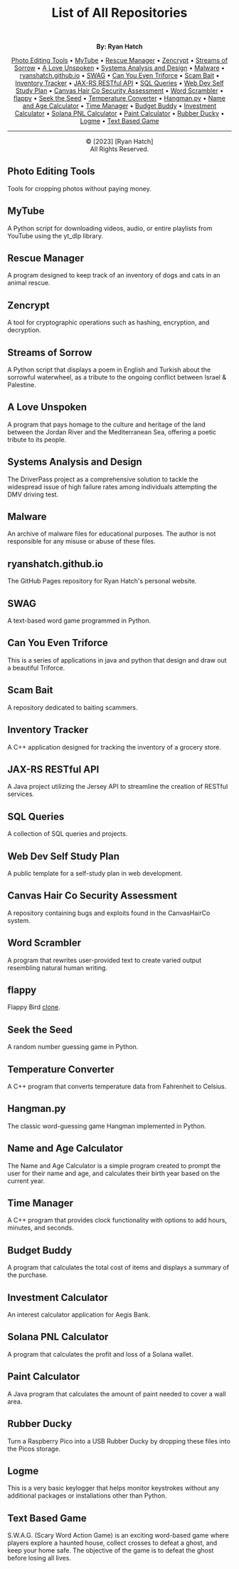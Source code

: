<br>
<h1 align="center">List of All Repositories</h1>
<br>

<p align="center">
  <strong>By: Ryan Hatch</strong><br>
</p>

<p align="center">
  <a href="#photo-editing-tools">Photo Editing Tools</a> •
  <a href="#mytube">MyTube</a> •
  <a href="#rescue-manager">Rescue Manager</a> •
  <a href="#zencrypt">Zencrypt</a> •
  <a href="#streams-of-sorrow">Streams of Sorrow</a> •
  <a href="#a-love-unspoken">A Love Unspoken</a> •
  <a href="#systems-analysis-and-design">Systems Analysis and Design</a> •
  <a href="#malware">Malware</a> •
  <a href="#ryanshatchgithubio">ryanshatch.github.io</a> •
  <a href="#swag">SWAG</a> •
  <a href="#can-you-even-triforce">Can You Even Triforce</a> •
  <a href="#scam-bait">Scam Bait</a> •
  <a href="#inventory-tracker">Inventory Tracker</a> •
  <a href="#jax-rs-restful-api">JAX-RS RESTful API</a> •
  <a href="#sql-queries">SQL Queries</a> •
  <a href="#web-dev-self-study-plan">Web Dev Self Study Plan</a> •
  <a href="#canvas-hair-co-security-assessment">Canvas Hair Co Security Assessment</a> •
  <a href="#word-scrambler">Word Scrambler</a> •
  <a href="#flappy">flappy</a> •
  <a href="#seek-the-seed">Seek the Seed</a> •
  <a href="#temperature-converter">Temperature Converter</a> •
  <a href="#hangmanpy">Hangman.py</a> •
  <a href="#name-and-age-calculator">Name and Age Calculator</a> •
  <a href="#time-manager">Time Manager</a> •
  <a href="#budget-buddy">Budget Buddy</a> •
  <a href="#investment-calculator">Investment Calculator</a> •
  <a href="#solana-pnl-calculator">Solana PNL Calculator</a> •
  <a href="#paint-calculator">Paint Calculator</a> •
  <a href="#rubber-ducky">Rubber Ducky</a> •
  <a href="#logme">Logme</a> •
  <a href="#text-based-game">Text Based Game</a>
</p>

*****************************************************

<p align="center">
     &copy; [2023] [Ryan Hatch]<br>
     All Rights Reserved.
</p>

## Photo Editing Tools
Tools for cropping photos without paying money.

## MyTube
A Python script for downloading videos, audio, or entire playlists from YouTube using the yt_dlp library.

## Rescue Manager
A program designed to keep track of an inventory of dogs and cats in an animal rescue.

## Zencrypt
A tool for cryptographic operations such as hashing, encryption, and decryption.

## Streams of Sorrow
A Python script that displays a poem in English and Turkish about the sorrowful waterwheel, as a tribute to the ongoing conflict between Israel & Palestine.

## A Love Unspoken
A program that pays homage to the culture and heritage of the land between the Jordan River and the Mediterranean Sea, offering a poetic tribute to its people.

## Systems Analysis and Design
The DriverPass project as a comprehensive solution to tackle the widespread issue of high failure rates among individuals attempting the DMV driving test.

## Malware
An archive of malware files for educational purposes. The author is not responsible for any misuse or abuse of these files.

## ryanshatch.github.io
The GitHub Pages repository for Ryan Hatch's personal website.

## SWAG
A text-based word game programmed in Python.

## Can You Even Triforce
This is a series of applications in java and python that design and draw out a beautiful Triforce.

## Scam Bait
A repository dedicated to baiting scammers.

## Inventory Tracker
A C++ application designed for tracking the inventory of a grocery store.

## JAX-RS RESTful API
A Java project utilizing the Jersey API to streamline the creation of RESTful services.

## SQL Queries
A collection of SQL queries and projects.

## Web Dev Self Study Plan
A public template for a self-study plan in web development.

## Canvas Hair Co Security Assessment
A repository containing bugs and exploits found in the CanvasHairCo system.

## Word Scrambler
A program that rewrites user-provided text to create varied output resembling natural human writing.

## flappy
Flappy Bird [clone](https://ryanshatch.com/Flappy-Bird).

## Seek the Seed
A random number guessing game in Python.

## Temperature Converter
A C++ program that converts temperature data from Fahrenheit to Celsius.

## Hangman.py
The classic word-guessing game Hangman implemented in Python.

## Name and Age Calculator
The Name and Age Calculator is a simple program created to prompt the user for their name and age, and calculates their birth year based on the current year.

## Time Manager
A C++ program that provides clock functionality with options to add hours, minutes, and seconds.

## Budget Buddy
A program that calculates the total cost of items and displays a summary of the purchase.

## Investment Calculator
An interest calculator application for Aegis Bank.

## Solana PNL Calculator
A program that calculates the profit and loss of a Solana wallet.

## Paint Calculator
A Java program that calculates the amount of paint needed to cover a wall area.

## Rubber Ducky
Turn a Raspberry Pico into a USB Rubber Ducky by dropping these files into the Picos storage.

## Logme
This is a very basic keylogger that helps monitor keystrokes without any additional packages or installations other than Python.

## Text Based Game
S.W.A.G. (Scary Word Action Game) is an exciting word-based game where players explore a haunted house, collect crosses to defeat a ghost, and keep your home safe. The objective of the game is to defeat the ghost before losing all lives.
